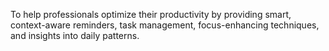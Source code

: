 To help professionals optimize their productivity by providing smart, context-aware reminders, task management, focus-enhancing techniques, and insights into daily patterns.
